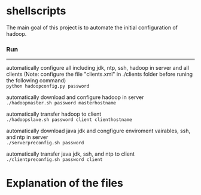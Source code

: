 # shellscripts
The main goal of this project is to automate the initial configuration of hadoop.

### Run
***
automatically configure all including jdk, ntp, ssh, hadoop in server and all clients
(Note: configure the file "clients.xml" in ./clients folder before runing the following command)  
`python hadoopconfig.py password`

automatically download and configure hadoop in server  
`./hadoopmaster.sh password masterhostname`

automatically transfer hadoop to client  
`./hadoopslave.sh password client clienthostname`

automatically download java jdk and congfigure enviroment vairables, ssh, and ntp in server  
`./serverpreconfig.sh password`

automatically transfer java jdk, ssh, and ntp to client      
`./clientpreconfig.sh password client`

# Explanation of the files
